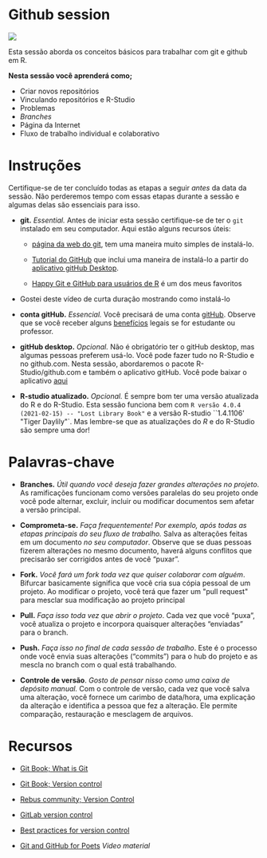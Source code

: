 # Github session

![](https://github.githubassets.com/images/modules/logos_page/Octocat.png)

Esta sessão aborda os conceitos básicos para trabalhar com git e github em R. 

**Nesta sessão você aprenderá como;**

- Criar novos repositórios
- Vinculando repositórios e R-Studio
- Problemas
- *Branches*
- Página da Internet
- Fluxo de trabalho individual e colaborativo

# Instruções

Certifique-se de ter concluído todas as etapas a seguir *antes* da data da sessão. Não perderemos tempo com essas etapas durante a sessão e algumas delas são essenciais para isso.

- **git.** *Essential.* Antes de iniciar esta sessão certifique-se de ter o `git` instalado em seu computador. Aqui estão alguns recursos úteis:

  - [página da web do git](https://git-scm.com/book/en/v2/Getting-Started-Installing-Git), tem uma maneira muito simples de instalá-lo.

  - [Tutorial do GitHub](https://github.com/git-guides/install-git) que inclui uma maneira de instalá-lo a partir do [aplicativo gitHub Desktop](https://desktop.github.com/). 

  - [Happy Git e GitHub para usuários de R](https://happygitwithr.com/install-git.html) é um dos meus favoritos

- []() Gostei deste vídeo de curta duração mostrando como instalá-lo

- **conta gitHub.** *Essencial.* Você precisará de uma conta [gitHub](https://github.com/). Observe que se você receber alguns [benefícios](https://education.github.com/benefits) legais se for estudante ou professor.

- **gitHub desktop.** *Opcional.* Não é obrigatório ter o gitHub desktop, mas algumas pessoas preferem usá-lo. Você pode fazer tudo no R-Studio e no github.com. Nesta sessão, abordaremos o pacote R-Studio/github.com e também o aplicativo gitHub. Você pode baixar o aplicativo [aqui](https://desktop.github.com/)

- **R-studio atualizado.** *Opcional.* É sempre bom ter uma versão atualizada do R e do R-Studio. Esta sessão funciona bem com `R versão 4.0.4 (2021-02-15) -- "Lost Library Book"` e a versão R-studio ``1.4.1106' "Tiger Daylily"`. Mas lembre-se que as atualizações do *R* e do R-Studio são sempre uma dor!


# Palavras-chave

- **Branches.** *Útil quando você deseja fazer grandes alterações no projeto*. As ramificações funcionam como versões paralelas do seu projeto onde você pode alternar, excluir, incluir ou modificar documentos sem afetar a versão principal.

- **Comprometa-se.** *Faça frequentemente! Por exemplo, após todas as etapas principais do seu fluxo de trabalho.* Salva as alterações feitas em um documento *no seu computador*. Observe que se duas pessoas fizerem alterações no mesmo documento, haverá alguns conflitos que precisarão ser corrigidos antes de você “puxar”.

- **Fork.** *Você fará um fork toda vez que quiser colaborar com alguém*. Bifurcar basicamente significa que você cria sua cópia pessoal de um projeto. Ao modificar o projeto, você terá que fazer um "pull request" para mesclar sua modificação ao projeto principal

- **Pull.** *Faça isso toda vez que abrir o projeto*. Cada vez que você “puxa”, você atualiza o projeto e incorpora quaisquer alterações “enviadas” para o branch.

- **Push.** *Faça isso no final de cada sessão de trabalho*. Este é o processo onde você envia suas alterações (“commits”) para o hub do projeto e as mescla no branch com o qual está trabalhando. 

- **Controle de versão**. *Gosto de pensar nisso como uma caixa de depósito manual.* Com o controle de versão, cada vez que você salva uma alteração, você fornece um carimbo de data/hora, uma explicação da alteração e identifica a pessoa que fez a alteração. Ele permite comparação, restauração e mesclagem de arquivos.

# Recursos

- [Git Book; What is Git](https://git-scm.com/book/en/v2/Getting-Started-What-is-Git%3F)

- [Git Book; Version control](https://git-scm.com/book/en/v2/Getting-Started-About-Version-Control)

- [Rebus community; Version Control](https://press.rebus.community/programmingfundamentals/chapter/version-control/)

- [GitLab version control](https://about.gitlab.com/topics/version-control/)

- [Best practices for version control](https://about.gitlab.com/topics/version-control/version-control-best-practices/)

- [Git and GitHub for Poets](https://www.youtube.com/playlist?list=PLRqwX-V7Uu6ZF9C0YMKuns9sLDzK6zoiV) *Video material*
